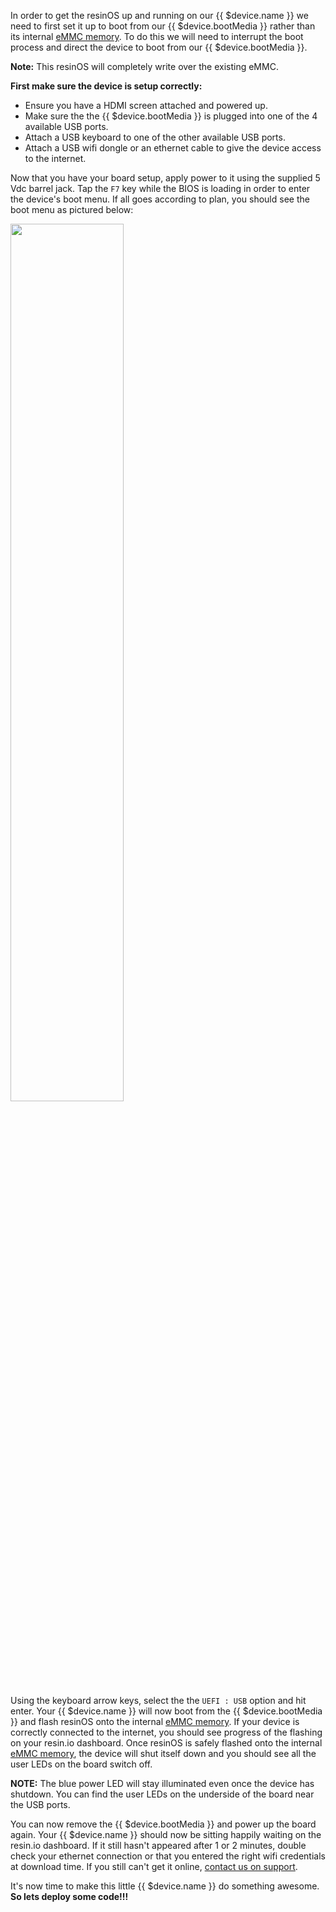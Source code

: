 In order to get the resinOS up and running on our {{ $device.name }} we need to first set it up to boot from our {{ $device.bootMedia }} rather than its
internal [eMMC memory][emmc-link]. To do this we will need to interrupt the boot process and direct the device to boot from  our {{ $device.bootMedia }}.

__Note:__ This resinOS will completely write over the existing eMMC.

**First make sure the device is setup correctly:**
* Ensure you have a HDMI screen attached and powered up.
* Make sure the the {{ $device.bootMedia }} is plugged into one of the 4 available USB ports.
* Attach a USB keyboard to one of the other available USB ports.
* Attach a USB wifi dongle or an ethernet cable to give the device access to the internet.

Now that you have your board setup, apply power to it using the supplied 5 Vdc barrel jack. Tap the `F7` key while the BIOS is loading in order to enter the device's boot menu. If all goes according to plan, you should see the boot menu as pictured below:

<img src="/img/up-board/up-board-uefi-selection.jpg" width="60%">

Using the keyboard arrow keys, select the the `UEFI : USB` option and hit enter. Your {{ $device.name }} will now boot from the {{ $device.bootMedia }} and flash resinOS onto the internal [eMMC memory][emmc-link]. If your device is correctly connected to the internet, you should see progress of the flashing on your resin.io dashboard. Once resinOS is safely flashed onto the internal [eMMC memory][emmc-link], the device will shut itself down and you should see all the user LEDs on the board switch off.

__NOTE:__ The blue power LED will stay illuminated even once the device has shutdown. You can find the user LEDs on the underside of the board near the USB ports.

You can now remove the {{ $device.bootMedia }} and power up the board again. Your {{ $device.name }} should now be sitting happily waiting on the resin.io dashboard. If it still hasn't appeared after 1 or 2 minutes, double check your ethernet connection or that you entered the right wifi credentials at download time. If you still can't get it online, [contact us on support](/support/).

It's now time to make this little {{ $device.name }} do something awesome.
**So lets deploy some code!!!**

[emmc-link]:http://www.datalight.com/solutions/technologies/emmc/what-is-emmc

